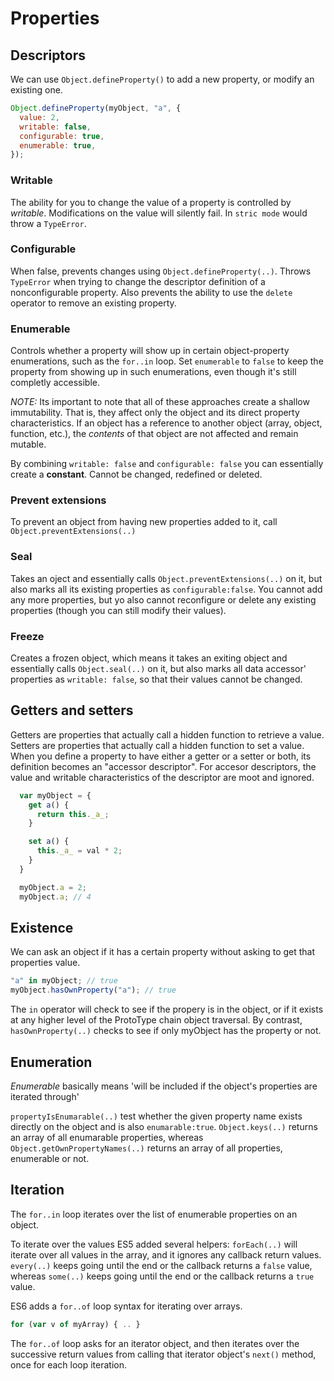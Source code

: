 # Properties

## Descriptors

We can use `Object.defineProperty()` to add a new property, or modify an existing one.

```js
Object.defineProperty(myObject, "a", {
  value: 2,
  writable: false,
  configurable: true,
  enumerable: true,
});
```

### Writable

The ability for you to change the value of a property is controlled by _writable_.
Modifications on the value will silently fail. In `stric mode` would throw a `TypeError`.

### Configurable

When false, prevents changes using `Object.defineProperty(..)`.
Throws `TypeError` when trying to change the descriptor definition of a nonconfigurable property.
Also prevents the ability to use the `delete` operator to remove an existing property.

### Enumerable

Controls whether a property will show up in certain object-property enumerations, such as the `for..in` loop. Set `enumerable` to `false` to keep the property from showing up in such enumerations, even though it's still completly accessible.

_NOTE:_ Its important to note that all of these approaches create a shallow immutability. That is, they affect only the object and its direct property characteristics. If an object has a reference to another object (array, object, function, etc.), the _contents_ of that object are not affected and remain mutable.

By combining `writable: false` and `configurable: false` you can essentially create a **constant**. Cannot be changed, redefined or deleted.

### Prevent extensions

To prevent an object from having new properties added to it, call `Object.preventExtensions(..)`

### Seal

Takes an oject and essentially calls `Object.preventExtensions(..)` on it, but also marks all its existing properties as `configurable:false`. You cannot add any more properties, but yo also cannot reconfigure or delete any existing properties (though you can still modify their values).

### Freeze

Creates a frozen object, which means it takes an exiting object and essentially calls `Object.seal(..)` on it, but also marks all data accessor' properties as `writable: false`, so that their values cannot be changed.

## Getters and setters

Getters are properties that actually call a hidden function to retrieve a value. Setters are properties that actually call a hidden function to set a value.
When you define a property to have either a getter or a setter or both, its definition becomes an "accessor descriptor". For accesor descriptors, the value and writable characteristics of the descriptor are moot and ignored.

```js
  var myObject = {
    get a() {
      return this._a_;
    }

    set a() {
      this._a_ = val * 2;
    }
  }

  myObject.a = 2;
  myObject.a; // 4
```

## Existence

We can ask an object if it has a certain property without asking to get that properties value.

```js
"a" in myObject; // true
myObject.hasOwnProperty("a"); // true
```

The `in` operator will check to see if the propery is in the object, or if it exists at any higher level of the ProtoType chain object traversal. By contrast, `hasOwnProperty(..)` checks to see if only myObject has the property or not.

## Enumeration

_Enumerable_ basically means 'will be included if the object's properties are iterated through'

`propertyIsEnumarable(..)` test whether the given property name exists directly on the object and is also `enumarable:true`.
`Object.keys(..)` returns an array of all enumarable properties, whereas `Object.getOwnPropertyNames(..)` returns an array of all properties, enumerable or not.

## Iteration

The `for..in` loop iterates over the list of enumerable properties on an object.

To iterate over the values ES5 added several helpers:
`forEach(..)` will iterate over all values in the array, and it ignores any callback return values. `every(..)` keeps going until the end or the callback returns a `false` value, whereas `some(..)` keeps going until the end or the callback returns a `true` value.

ES6 adds a `for..of` loop syntax for iterating over arrays.

```js
for (var v of myArray) { .. }
```

The `for..of` loop asks for an iterator object, and then iterates over the successive return values from calling that iterator object's `next()` method, once for each loop iteration.
